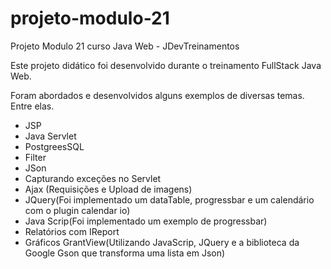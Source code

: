 # projeto-modulo-21
Projeto Modulo 21 curso Java Web - JDevTreinamentos

Este projeto didático foi desenvolvido durante o treinamento FullStack Java Web.

Foram abordados e desenvolvidos alguns exemplos de diversas temas. Entre elas.

- JSP
- Java Servlet
- PostgreesSQL
- Filter
- JSon
- Capturando exceções no Servlet
- Ajax (Requisições e Upload de imagens)
- JQuery(Foi implementado um dataTable, progressbar e um calendário com o plugin calendar io)
- Java Scrip(Foi implementado um exemplo de progressbar)
- Relatórios com IReport
- Gráficos GrantView(Utilizando JavaScrip, JQuery e a biblioteca da Google Gson que transforma uma lista em Json)
